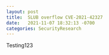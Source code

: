 ```yaml
---
layout: post
title:  SLUB overflow CVE-2021-42327
date:   2021-11-07 18:32:13 -0700
categories: SecurityResearch
---
```


Testing123
